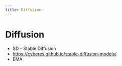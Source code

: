 ```yaml
---
title: Diffusion
---
```


# Diffusion

- SD - Stable Diffusion
- https://cyberes.github.io/stable-diffusion-models/
- EMA
